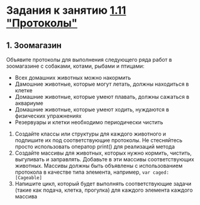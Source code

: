 # Задания к занятию [1.11 "Протоколы"](./1.11_Protocols.md)

## 1. Зоомагазин
Объявите протоколы для выполнения следующего ряда работ в зоомагазине с собаками, котами, рыбами и птицами:
- Всех домашних животных можно накормить
- Дамошние животные, которые могут летать, должны находиться в клетке
- Домашние животные, которые умеют плавать, должны сажаться в аквариуме
- Домашние животные, которые умеют ходить, нуждаются в физических упражнениях
- Резервуары и клетки необходимо периодически чистить

1. Создайте классы или структуры для каждого животного и подпишите их под соответствующие протоколы. Не стесняйтесь просто использовать оператор print() для реализаций метода
2. Создайте массивы для животных, которых нужно кормить, чистить, выгуливать и заправлять. Добавьте в эти массивы соответствующих животных. Массивы должны быть объявлены с использованием протокола в качестве типа элемента, например, `var caged: [Cageable]` 
3. Напишите цикл, который будет выполнять соответствующие задачи (такие как подача, клетка, прогулка) для каждого элемента каждого массива